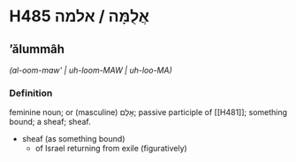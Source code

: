 # H485 אֲלֻמָּה / אלמה

## ʼălummâh

_(al-oom-maw' | uh-loom-MAW | uh-loo-MA)_

### Definition

feminine noun; or (masculine) אָלֻם; passive participle of [[H481]]; something bound; a sheaf; sheaf.

- sheaf (as something bound)
    - of Israel returning from exile (figuratively)
